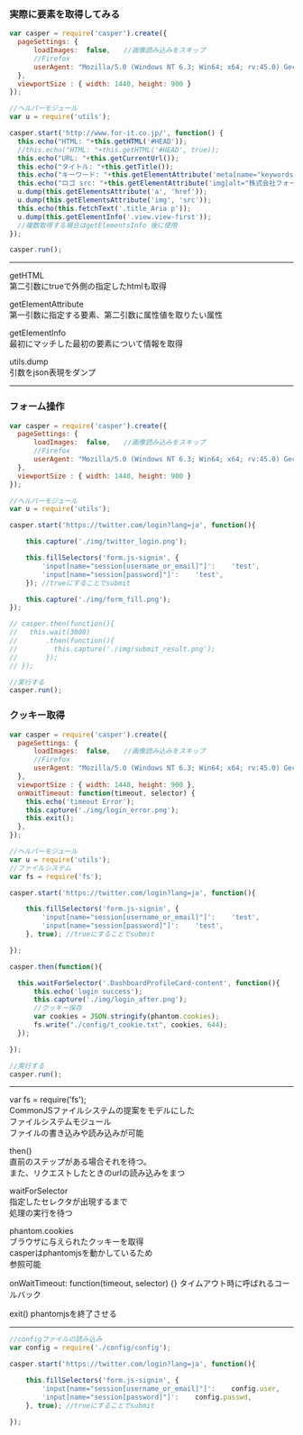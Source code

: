### 実際に要素を取得してみる
```javascript
var casper = require('casper').create({
  pageSettings: {
      loadImages:  false,　　//画像読み込みをスキップ
      //Firefox
      userAgent: "Mozilla/5.0 (Windows NT 6.3; Win64; x64; rv:45.0) Gecko/20100101 Firefox/45.0"
  },
  viewportSize : { width: 1440, height: 900 }
});

//ヘルパーモジュール
var u = require('utils');

casper.start('http://www.for-it.co.jp/', function() {
  this.echo("HTML: "+this.getHTML('#HEAD'));
  //this.echo("HTML: "+this.getHTML('#HEAD', true));
  this.echo("URL: "+this.getCurrentUrl());
  this.echo("タイトル: "+this.getTitle());
  this.echo("キーワード: "+this.getElementAttribute('meta[name="keywords"]', 'content'));
  this.echo("ロゴ src: "+this.getElementAttribute('img[alt="株式会社フォーイットロゴマーク"]', 'src'));
  u.dump(this.getElementsAttribute('a', 'href'));
  u.dump(this.getElementsAttribute('img', 'src'));
  this.echo(this.fetchText('.title_Aria p'));
  u.dump(this.getElementInfo('.view.view-first'));
  //複数取得する場合はgetElementsInfo 後に使用
});

casper.run();
```
***
getHTML  
第二引数にtrueで外側の指定したhtmlも取得  

getElementAttribute  
第一引数に指定する要素、第二引数に属性値を取りたい属性

getElementInfo  
最初にマッチした最初の要素について情報を取得

utils.dump  
引数をjson表現をダンプ
***
### フォーム操作
```javascript
var casper = require('casper').create({
  pageSettings: {
      loadImages:  false,　　//画像読み込みをスキップ
      //Firefox
      userAgent: "Mozilla/5.0 (Windows NT 6.3; Win64; x64; rv:45.0) Gecko/20100101 Firefox/45.0"
  },
  viewportSize : { width: 1440, height: 900 }
});

//ヘルパーモジュール
var u = require('utils');

casper.start('https://twitter.com/login?lang=ja', function(){

    this.capture('./img/twitter_login.png');

    this.fillSelectors('form.js-signin', {
        'input[name="session[username_or_email]"]':    'test',
        'input[name="session[password]"]':    'test',
    }); //trueにすることでsubmit

    this.capture('./img/form_fill.png');
});

// casper.then(function(){
//   this.wait(3000)
//       .then(function(){
//         this.capture('./img/submit_result.png');
//       });
// });

//実行する
casper.run();
```
### クッキー取得
```javascript
var casper = require('casper').create({
  pageSettings: {
      loadImages:  false,　　//画像読み込みをスキップ
      //Firefox
      userAgent: "Mozilla/5.0 (Windows NT 6.3; Win64; x64; rv:45.0) Gecko/20100101 Firefox/45.0"
  },
  viewportSize : { width: 1440, height: 900 },
  onWaitTimeout: function(timeout, selector) {
    this.echo('timeout Error');
    this.capture('./img/login_error.png');
    this.exit();
  },
});

//ヘルパーモジュール
var u = require('utils');
//ファイルシステム
var fs = require('fs');

casper.start('https://twitter.com/login?lang=ja', function(){

    this.fillSelectors('form.js-signin', {
        'input[name="session[username_or_email]"]':    'test',
        'input[name="session[password]"]':    'test',
    }, true); //trueにすることでsubmit

});

casper.then(function(){

  this.waitForSelector('.DashboardProfileCard-content', function(){
      this.echo('login success');
      this.capture('./img/login_after.png');
      //クッキー保存
      var cookies = JSON.stringify(phantom.cookies);
      fs.write("./config/t_cookie.txt", cookies, 644);
  });

});

//実行する
casper.run();
```
***
var fs = require('fs');  
CommonJSファイルシステムの提案をモデルにした  
ファイルシステムモジュール  
ファイルの書き込みや読み込みが可能  

then()  
直前のステップがある場合それを待つ。  
また、リクエストしたときのurlの読み込みをまつ  

waitForSelector  
指定したセレクタが出現するまで  
処理の実行を待つ  

phantom.cookies  
ブラウザに与えられたクッキーを取得  
casperはphantomjsを動かしているため  
参照可能

onWaitTimeout: function(timeout, selector) {}
タイムアウト時に呼ばれるコールバック

exit()
phantomjsを終了させる

***
```javascript
//configファイルの読み込み
var config = require('./config/config');

casper.start('https://twitter.com/login?lang=ja', function(){

    this.fillSelectors('form.js-signin', {
        'input[name="session[username_or_email]"]':    config.user,
        'input[name="session[password]"]':    config.passwd,
    }, true); //trueにすることでsubmit

});
```
